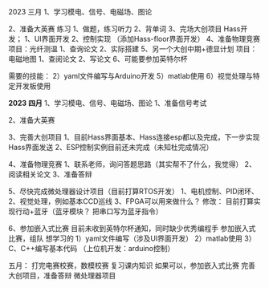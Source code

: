 2023 三月
1、学习模电、信号、电磁场、图论

2、准备大英赛
	练习
		1、做题，练习听力
		2、背单词
3、完场大创项目
	Hass开发；
		1、UI界面开发
		2、控制实现
		（添加Hass-floor界面开发）
4、准备物理竞赛
	项目：光纤测温
		1、查询论文
		2、实际搭建
5、另一个大创中期+德显计划
	项目：电磁地图
		1、查阅论文
		2、写论文
6、可能要参加英特尔杯

需要的技能：
2）yaml文件编写与Arduino开发
5）matlab使用
6）视觉处理与特定开发板使用


**2023 四月**
1、学习模电、信号、电磁场、图论
1、准备信号考试

2、准备大英赛

3、完善大创项目
	1、目前Hass界面基本、Hass连接esp都以及完成，下一步实现Hass界面发送 
	2、ESP控制实例目前还未完成（未知杜完成情况）

4、准备物理竞赛
	1、联系老师，询问答题思路（其实帮不了什么，我觉得）
	2、阅读相关论文
	3、准备答辩

5、尽快完成微处理器设计项目（目前打算RTOS开发）
	1、电机控制、PID闭环、
	2、视觉处理，例如基本CCD巡线
	3、FPGA可以用来做什么？
	修改：
	目前打算实现行动+蓝牙（蓝牙模块？ 把串口写为蓝牙指令）

6、参加嵌入式比赛
	目前未收到英特尔杯通知，同时缺少优秀编程手
	参加嵌入式比赛，组队
想学习的
1）yaml文件编写（涉及UI界面开发）
2）matlab使用
3）C、C++编写基本代码
（上位机开发：arduino控制）

五月：
打完电赛校赛，数模校赛
复习课内知识
如果可以，参加嵌入式比赛
完善大创项目，准备答辩
微处理器项目


